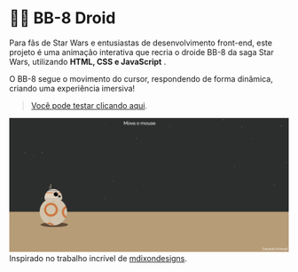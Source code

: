 # 🤖✨ BB-8 Droid  

Para fãs de Star Wars e entusiastas de desenvolvimento front-end, este projeto é uma animação interativa que recria o droide BB-8 da saga Star Wars, utilizando **HTML, CSS e JavaScript** .

O BB-8 segue o movimento do cursor, respondendo de forma dinâmica, criando uma experiência imersiva!  

>[Você pode testar clicando aqui](https://eduardoschoepf.github.io/bb-8/).  

![BB-8 Interativo](assets/bb-8.png)  
Inspirado no trabalho incrível de [mdixondesigns](https://mdixondesigns.github.io/).   